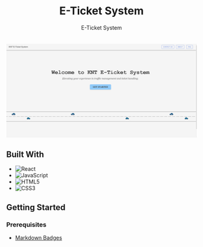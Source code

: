 <br>
<div align="center">
  <h1 align="center"> E-Ticket System 
</h1>

  <p align="center">
    E-Ticket System 
    <br>
    <br>
    <br>
    <img src="src/Assets/Homepage.png">
  </p>
</div>

## Built With
- ![React](https://img.shields.io/badge/react-%2320232a.svg?style=for-the-badge&logo=react&logoColor=%2361DAFB)
- ![JavaScript](https://img.shields.io/badge/javascript-%23323330.svg?style=for-the-badge&logo=javascript&logoColor=%23F7DF1E)
- ![HTML5](https://img.shields.io/badge/html5-%23E34F26.svg?style=for-the-badge&logo=html5&logoColor=white)
- ![CSS3](https://img.shields.io/badge/css3-%231572B6.svg?style=for-the-badge&logo=css3&logoColor=white)

## Getting Started



### Prerequisites




- [Markdown Badges](https://ileriayo.github.io/markdown-badges/#usage)
